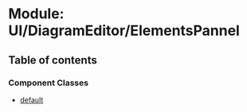 # Module: UI/DiagramEditor/ElementsPannel

## Table of contents

### Component Classes

- [default](../wiki/UI.DiagramEditor.ElementsPannel.default)
